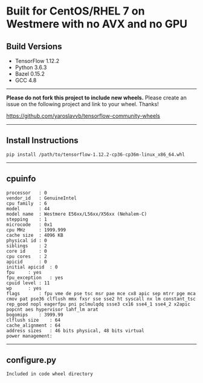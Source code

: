 # Built for CentOS/RHEL 7 on Westmere with no AVX and no GPU

## Build Versions
* TensorFlow 1.12.2 
* Python 3.6.3
* Bazel 0.15.2
* GCC 4.8

----

**Please do not fork this project to include new wheels.** 
Please create an issue on the following project and link to your wheel.  Thanks!

https://github.com/yaroslavvb/tensorflow-community-wheels

----

## Install Instructions

```
pip install /path/to/tensorflow-1.12.2-cp36-cp36m-linux_x86_64.whl
```

----

## cpuinfo

```
processor	: 0
vendor_id	: GenuineIntel
cpu family	: 6
model		: 44
model name	: Westmere E56xx/L56xx/X56xx (Nehalem-C)
stepping	: 1
microcode	: 0x1
cpu MHz		: 1999.999
cache size	: 4096 KB
physical id	: 0
siblings	: 2
core id		: 0
cpu cores	: 2
apicid		: 0
initial apicid	: 0
fpu		: yes
fpu_exception	: yes
cpuid level	: 11
wp		: yes
flags		: fpu vme de pse tsc msr pae mce cx8 apic sep mtrr pge mca cmov pat pse36 clflush mmx fxsr sse sse2 ht syscall nx lm constant_tsc rep_good nopl eagerfpu pni pclmulqdq ssse3 cx16 sse4_1 sse4_2 x2apic popcnt aes hypervisor lahf_lm arat
bogomips	: 3999.99
clflush size	: 64
cache_alignment	: 64
address sizes	: 46 bits physical, 48 bits virtual
power management:
```

----

## configure.py

```
Included in code wheel directory
```



